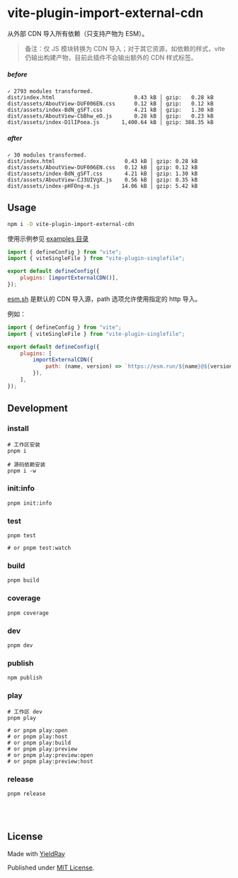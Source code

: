 # vite-plugin-import-external-cdn

从外部 CDN 导入所有依赖（只支持产物为 ESM）。

> 备注：仅 JS 模块转换为 CDN 导入；对于其它资源，如依赖的样式，vite 仍输出构建产物，目前此插件不会输出额外的 CDN 样式标签。

##### before

```
✓ 2793 modules transformed.
dist/index.html                         0.43 kB │ gzip:   0.28 kB
dist/assets/AboutView-DUF006EN.css      0.12 kB │ gzip:   0.12 kB
dist/assets/index-BdN_gSFT.css          4.21 kB │ gzip:   1.30 kB
dist/assets/AboutView-CbBhw_eO.js       0.28 kB │ gzip:   0.23 kB
dist/assets/index-D1lIPoea.js       1,400.64 kB │ gzip: 388.35 kB
```

##### after

```
✓ 30 modules transformed.
dist/index.html                      0.43 kB │ gzip: 0.28 kB
dist/assets/AboutView-DUF006EN.css   0.12 kB │ gzip: 0.12 kB
dist/assets/index-BdN_gSFT.css       4.21 kB │ gzip: 1.30 kB
dist/assets/AboutView-CJ3UIVgX.js    0.56 kB │ gzip: 0.35 kB
dist/assets/index-pHFOng-m.js       14.06 kB │ gzip: 5.42 kB
```

## Usage

```sh
npm i -D vite-plugin-import-external-cdn
```

使用示例参见 [examples 目录](./examples)

```js
import { defineConfig } from "vite";
import { viteSingleFile } from "vite-plugin-singlefile";

export default defineConfig({
    plugins: [importExternalCDN()],
});
```

[esm.sh](https://esm.sh) 是默认的 CDN 导入源，path 选项允许使用指定的 http 导入。

例如：

```js
import { defineConfig } from "vite";
import { viteSingleFile } from "vite-plugin-singlefile";

export default defineConfig({
    plugins: [
        importExternalCDN({
            path: (name, version) => `https://esm.run/${name}@${version}`,
        }),
    ],
});
```

## Development

### install

```shell
# 工作区安装
pnpm i

# 源码依赖安装
pnpm i -w
```

### init:info

```shell
pnpm init:info
```

### test

```shell
pnpm test

# or pnpm test:watch
```

### build

```shell
pnpm build
```

### coverage

```shell
pnpm coverage
```

### dev

```shell
pnpm dev
```

### publish

```shell
npm publish
```

### play

```shell
# 工作区 dev
pnpm play

# or pnpm play:open
# or pnpm play:host
# or pnpm play:build
# or pnpm play:preview
# or pnpm play:preview:open
# or pnpm play:preview:host
```

### release

```shell
pnpm release
```

<br />
<br />

## License

Made with [YieldRay](https://github.com/YieldRay)

Published under [MIT License](./LICENSE).

<br />

